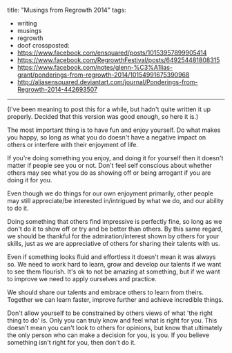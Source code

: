 title: "Musings from Regrowth 2014"
tags:
- writing
- musings
- regrowth
- doof
crossposted:
- https://www.facebook.com/ensquared/posts/10153957899905414
- https://www.facebook.com/RegrowthFestival/posts/649254481808315
- https://www.facebook.com/notes/glenn-%C3%A1lias-grant/ponderings-from-regrowth-2014/10154991675390968
- http://aliasensquared.deviantart.com/journal/Ponderings-from-Regrowth-2014-442693507
---
(I've been meaning to post this for a while, but hadn't quite written it up properly. Decided that this version was good enough, so here it is.)

The most important thing is to have fun and enjoy yourself. Do what makes you happy, so long as what you do doesn't have a negative impact on others or interfere with their enjoyment of life.

If you're doing something you enjoy, and doing it for yourself then it doesn't matter if people see you or not. Don't feel self conscious about whether others may see what you do as showing off or being arrogant if you are doing it for you.

Even though we do things for our own enjoyment primarily, other people may still appreciate/be interested in/intrigued by what we do, and our ability to do it.

Doing something that others find impressive is perfectly fine, so long as we don't do it to show off or try and be better than others. By this same regard, we should be thankful for the admiration/interest shown by others for your skills, just as we are appreciative of others for sharing their talents with us.

Even if something looks fluid and effortless it doesn't mean it was always so. We need to work hard to learn, grow and develop our talents if we want to see them flourish. It's ok to not be amazing at something, but if we want to improve we need to apply ourselves and practice.

We should share our talents and embrace others to learn from theirs. Together we can learn faster, improve further and achieve incredible things.

Don't allow yourself to be constrained by others views of what 'the right thing to do' is. Only you can truly know and feel what is right for you. This doesn't mean you can't look to others for opinions, but know that ultimately the only person who can make a decision for you, is you. If you believe something isn't right for you, then don't do it.